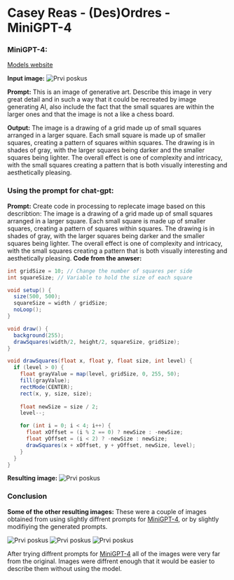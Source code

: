 # Casey Reas - (Des)Ordres - MiniGPT-4

### MiniGPT-4:
[Models website](https://github.com/daanelson/MiniGPT-4)

**Input image:**
![Prvi poskus](images/image.jpg)

**Prompt:**
This is an image of generative art. Describe this image in very great detail and in such a way that it could be recreated by image generating AI, also include the fact that the small squares are within the larger ones and that the image is not a like a chess board.

**Output:**
The image is a drawing of a grid made up of small squares arranged in a larger square. Each small square is made up of smaller squares, creating a pattern of squares within squares. The drawing is in shades of gray, with the larger squares being darker and the smaller squares being lighter. The overall effect is one of complexity and intricacy, with the small squares creating a pattern that is both visually interesting and aesthetically pleasing.


### Using the prompt for chat-gpt:

**Prompt:**
Create code in processing to replecate image based on this describtion: The image is a drawing of a grid made up of small squares arranged in a larger square. Each small square is made up of smaller squares, creating a pattern of squares within squares. The drawing is in shades of gray, with the larger squares being darker and the smaller squares being lighter. The overall effect is one of complexity and intricacy, with the small squares creating a pattern that is both visually interesting and aesthetically pleasing.
**Code from the anwser:**
```java
int gridSize = 10; // Change the number of squares per side
int squareSize; // Variable to hold the size of each square

void setup() {
  size(500, 500);
  squareSize = width / gridSize;
  noLoop();
}

void draw() {
  background(255);
  drawSquares(width/2, height/2, squareSize, gridSize);
}

void drawSquares(float x, float y, float size, int level) {
  if (level > 0) {
    float grayValue = map(level, gridSize, 0, 255, 50);
    fill(grayValue);
    rectMode(CENTER);
    rect(x, y, size, size);
    
    float newSize = size / 2;
    level--;

    for (int i = 0; i < 4; i++) {
      float xOffset = (i % 2 == 0) ? newSize : -newSize;
      float yOffset = (i < 2) ? -newSize : newSize;
      drawSquares(x + xOffset, y + yOffset, newSize, level);
    }
  }
}
```
**Resulting image:**
![Prvi poskus](images/image-1.png)

### Conclusion

**Some of the other resulting images:**
These were a couple of images obtained from using slightly diffrent prompts for [MiniGPT-4](https://github.com/daanelson/MiniGPT-4), or by slightly modifiying the generated prompts.

![Prvi poskus](images/image-2.png)
![Prvi poskus](images/image-3.png)
![Prvi poskus](images/image-4.png)

After trying diffrent prompts for [MiniGPT-4](https://github.com/daanelson/MiniGPT-4) all of the images were very far from the original. Images were diffrent enough that it would be easier to describe them without using the model.



